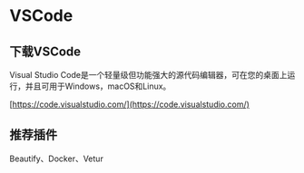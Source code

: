 # VSCode

## 下载VSCode

Visual Studio Code是一个轻量级但功能强大的源代码编辑器，可在您的桌面上运行，并且可用于Windows，macOS和Linux。

[https://code.visualstudio.com/](https://code.visualstudio.com/)


## 推荐插件

Beautify、Docker、Vetur
